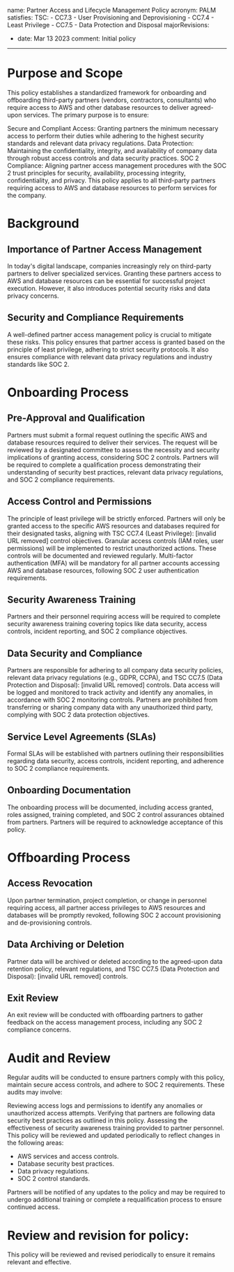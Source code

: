 
name: Partner Access and Lifecycle Management Policy
acronym: PALM
satisfies:
  TSC:
    - CC7.3 - User Provisioning and Deprovisioning
    - CC7.4 - Least Privilege
    - CC7.5 - Data Protection and Disposal
majorRevisions:
  - date: Mar 13 2023
    comment: Initial policy
---

# Purpose and Scope

This policy establishes a standardized framework for onboarding and offboarding third-party partners (vendors, contractors, consultants) who require access to AWS and other database resources to deliver agreed-upon services. The primary purpose is to ensure:

Secure and Compliant Access: Granting partners the minimum necessary access to perform their duties while adhering to the highest security standards and relevant data privacy regulations.
Data Protection: Maintaining the confidentiality, integrity, and availability of company data through robust access controls and data security practices.
SOC 2 Compliance: Aligning partner access management procedures with the SOC 2 trust principles for security, availability, processing integrity, confidentiality, and privacy.
This policy applies to all third-party partners requiring access to AWS and database resources to perform services for the company.

# Background

## Importance of Partner Access Management

In today's digital landscape, companies increasingly rely on third-party partners to deliver specialized services. Granting these partners access to AWS and database resources can be essential for successful project execution. However, it also introduces potential security risks and data privacy concerns.

## Security and Compliance Requirements

A well-defined partner access management policy is crucial to mitigate these risks. This policy ensures that partner access is granted based on the principle of least privilege, adhering to strict security protocols. It also ensures compliance with relevant data privacy regulations and industry standards like SOC 2.

# Onboarding Process

## Pre-Approval and Qualification

Partners must submit a formal request outlining the specific AWS and database resources required to deliver their services.
The request will be reviewed by a designated committee to assess the necessity and security implications of granting access, considering SOC 2 controls.
Partners will be required to complete a qualification process demonstrating their understanding of security best practices, relevant data privacy regulations, and SOC 2 compliance requirements.

## Access Control and Permissions

The principle of least privilege will be strictly enforced. Partners will only be granted access to the specific AWS resources and databases required for their designated tasks, aligning with TSC CC7.4 (Least Privilege): [invalid URL removed] control objectives.
Granular access controls (IAM roles, user permissions) will be implemented to restrict unauthorized actions. These controls will be documented and reviewed regularly.
Multi-factor authentication (MFA) will be mandatory for all partner accounts accessing AWS and database resources, following SOC 2 user authentication requirements.

## Security Awareness Training

Partners and their personnel requiring access will be required to complete security awareness training covering topics like data security, access controls, incident reporting, and SOC 2 compliance objectives.

## Data Security and Compliance

Partners are responsible for adhering to all company data security policies, relevant data privacy regulations (e.g., GDPR, CCPA), and TSC CC7.5 (Data Protection and Disposal): [invalid URL removed] controls.
Data access will be logged and monitored to track activity and identify any anomalies, in accordance with SOC 2 monitoring controls.
Partners are prohibited from transferring or sharing company data with any unauthorized third party, complying with SOC 2 data protection objectives.

## Service Level Agreements (SLAs)

Formal SLAs will be established with partners outlining their responsibilities regarding data security, access controls, incident reporting, and adherence to SOC 2 compliance requirements.

## Onboarding Documentation

The onboarding process will be documented, including access granted, roles assigned, training completed, and SOC 2 control assurances obtained from partners. Partners will be required to acknowledge acceptance of this policy.

# Offboarding Process

## Access Revocation

Upon partner termination, project completion, or change in personnel requiring access, all partner access privileges to AWS resources and databases will be promptly revoked, following SOC 2 account provisioning and de-provisioning controls.

## Data Archiving or Deletion

Partner data will be archived or deleted according to the agreed-upon data retention policy, relevant regulations, and TSC CC7.5 (Data Protection and Disposal): [invalid URL removed] controls.

## Exit Review

An exit review will be conducted with offboarding partners to gather feedback on the access management process, including any SOC 2 compliance concerns.

# Audit and Review
Regular audits will be conducted to ensure partners comply with this policy, maintain secure access controls, and adhere to SOC 2 requirements. These audits may involve:

Reviewing access logs and permissions to identify any anomalies or unauthorized access attempts.
Verifying that partners are following data security best practices as outlined in this policy.
Assessing the effectiveness of security awareness training provided to partner personnel.
This policy will be reviewed and updated periodically to reflect changes in the following areas:
 - AWS services and access controls.
 - Database security best practices.
 - Data privacy regulations.
 - SOC 2 control standards.
  
Partners will be notified of any updates to the policy and may be required to undergo additional training or complete a requalification process to ensure continued access.

# Review and revision for policy:
This policy will be reviewed and revised periodically to ensure it remains relevant and effective.
